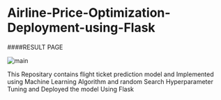 # Airline-Price-Optimization-Deployment-using-Flask



####RESULT PAGE

![main](https://user-images.githubusercontent.com/73153039/113970343-55daa780-9854-11eb-9a60-59665511a750.PNG)


This Repositary contains flight ticket prediction model and  Implemented using Machine Learning Algorithm and random Search Hyperparameter Tuning  and Deployed the model Using Flask
